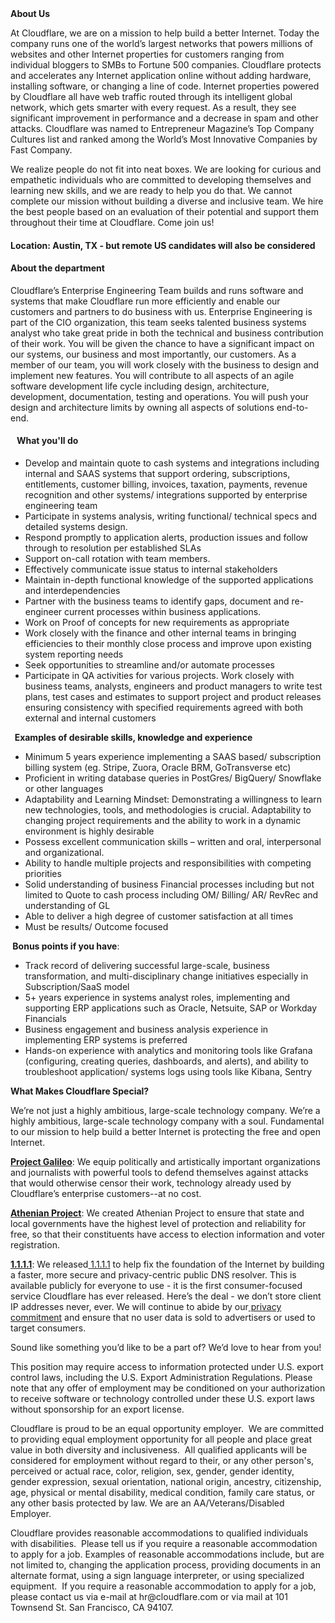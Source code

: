 <div class="content-intro">
	<div><strong>About Us</strong></div>
	<div>
		<p>At Cloudflare, we are on a mission to help build a better Internet. Today the company runs one of the world’s largest networks that powers millions of websites and other Internet properties for customers ranging from individual bloggers to SMBs to Fortune 500 companies. Cloudflare protects and accelerates any Internet application online without adding hardware, installing software, or changing a line of code. Internet properties powered by Cloudflare all have web traffic routed through its intelligent global network, which gets smarter with every request. As a result, they see significant improvement in performance and a decrease in spam and other attacks. Cloudflare was named to Entrepreneur Magazine’s Top Company Cultures list and ranked among the World’s Most Innovative Companies by Fast Company.&nbsp;</p>
		<p><span style="font-weight: 400;">We realize people do not fit into neat boxes. We are looking for curious and empathetic individuals who are committed to developing themselves and learning new skills, and we are ready to help you do that. We cannot complete our mission without building a diverse and inclusive team. We hire the best people based on an evaluation of their potential and support them throughout their time at Cloudflare. Come join us!&nbsp;</span></p>
	</div>
</div>
<h4>Location: Austin, TX - but remote US candidates will also be considered</h4>
<h4>About the department</h4>
<p>Cloudflare’s Enterprise Engineering Team builds and runs software and systems that make Cloudflare run more efficiently and enable our customers and partners to do business with us. Enterprise Engineering is part of the CIO organization, this team seeks talented business systems analyst who take great pride in both the technical and business contribution of their work. You will be given the chance to have a significant impact on our systems, our business and most importantly, our customers. As a member of our team, you will work closely with the business to design and implement new features. You will contribute to all aspects of an agile software development life cycle including design, architecture, development, documentation, testing and operations. You will push your design and architecture limits by owning all aspects of solutions end-to-end.&nbsp;</p>
<h4><strong>&nbsp;&nbsp;&nbsp;What you'll do</strong></h4>
<ul>
	<li>Develop and maintain quote to cash systems and integrations including internal and SAAS systems that support ordering, subscriptions, entitlements, customer billing, invoices, taxation, payments, revenue recognition and other systems/ integrations supported by enterprise engineering team</li>
	<li>Participate in systems analysis, writing functional/ technical specs and detailed systems design.</li>
	<li>Respond promptly to application alerts, production issues and follow through to resolution per established SLAs</li>
	<li>Support on-call rotation with team members.&nbsp;</li>
	<li>Effectively communicate issue status to internal stakeholders</li>
	<li>Maintain in-depth functional knowledge of the supported applications and interdependencies</li>
	<li>Partner with the business teams to identify gaps, document and re-engineer current processes within business applications.&nbsp;</li>
	<li>Work on Proof of concepts for new requirements as appropriate</li>
	<li>Work closely with the finance and other internal teams in bringing efficiencies to their monthly close process and improve upon existing system reporting needs</li>
	<li>Seek opportunities to streamline and/or automate processes</li>
	<li>Participate in QA activities for various projects. Work closely with business teams, analysts, engineers and product managers to write test plans, test cases and estimates to support project and product releases ensuring consistency with specified requirements agreed with both external and internal customers</li>
</ul>
<p><strong>&nbsp;&nbsp;Examples of desirable skills, knowledge and experience</strong></p>
<ul>
	<li>Minimum 5 years experience implementing a SAAS based/ subscription billing system (eg. Stripe, Zuora, Oracle BRM, GoTransverse etc)</li>
	<li>Proficient in writing database queries in PostGres/ BigQuery/ Snowflake or other languages</li>
	<li>Adaptability and Learning Mindset: Demonstrating a willingness to learn new technologies, tools, and methodologies is crucial. Adaptability to changing project requirements and the ability to work in a dynamic environment is highly desirable</li>
	<li>Possess excellent communication skills – written and oral, interpersonal and organizational.</li>
	<li>Ability to handle multiple projects and responsibilities with competing priorities</li>
	<li>Solid understanding of business Financial processes including but not limited to Quote to cash process including OM/ Billing/ AR/ RevRec and understanding of GL</li>
	<li>Able to deliver a high degree of customer satisfaction at all times</li>
	<li>Must be results/ Outcome focused</li>
</ul>
<p><strong>&nbsp;Bonus points if you have</strong>:</p>
<ul>
	<li>Track record of delivering successful large-scale, business transformation, and multi-disciplinary change initiatives especially in Subscription/SaaS model</li>
	<li>5+ years experience in systems analyst roles, implementing and supporting ERP applications such as Oracle, Netsuite, SAP or Workday Financials</li>
	<li>Business engagement and business analysis experience in implementing ERP systems is preferred</li>
	<li>Hands-on experience with analytics and monitoring tools like Grafana (configuring, creating queries, dashboards, and alerts), and ability to troubleshoot application/ systems logs using tools like Kibana, Sentry</li>
</ul>
<div class="content-conclusion">
	<p><strong>What Makes Cloudflare Special?</strong></p>
	<p><span style="font-weight: 400;">We’re not just a highly ambitious, large-scale technology company. We’re a highly ambitious, large-scale technology company with a soul. Fundamental to our mission to help build a better Internet is protecting the free and open Internet.</span></p>
	<p><a href="https://blog.cloudflare.com/protecting-free-expression-online/"><strong>Project Galileo</strong></a><span style="font-weight: 400;">: We equip politically and artistically important organizations and journalists with powerful tools to defend themselves against attacks that would otherwise censor their work, technology already used by Cloudflare’s enterprise customers--at no cost.</span></p>
	<p><strong><a href="https://www.cloudflare.com/athenian/">Athenian Project</a></strong><span style="font-weight: 400;">: We created Athenian Project to ensure that state and local governments have the highest level of protection and reliability for free, so that their constituents have access to election information and voter registration.</span></p>
	<p><a href="https://1.1.1.1/"><strong>1.1.1.1</strong></a><span style="font-weight: 400;">: We released</span><a href="https://1.1.1.1/"> <span style="font-weight: 400;">1.1.1.1</span></a><span style="font-weight: 400;"> to help fix the foundation of the Internet by building a faster, more secure and privacy-centric public DNS resolver. This is available publicly for everyone to use - it is the first consumer-focused service Cloudflare has ever released. Here’s the deal - we don’t store client IP addresses never, ever. We will continue to abide by our</span><a href="https://developers.cloudflare.com/1.1.1.1/privacy/public-dns-resolver"> privacy commitment</a><span style="font-weight: 400;"> and ensure that no user data is sold to advertisers or used to target consumers.</span></p>
	<p><span style="font-weight: 400;">Sound like something you’d like to be a part of? We’d love to hear from you!</span></p>
	<p><span style="font-weight: 400;">This position may require access to information protected under U.S. export control laws, including the U.S. Export Administration Regulations. Please note that any offer of employment may be conditioned on your authorization to receive software or technology controlled under these U.S. export laws without sponsorship for an export license.</span></p>
	<p><span style="font-weight: 400;">Cloudflare is proud to be an equal opportunity employer. &nbsp;We are committed to providing equal employment opportunity for all people and place great value in both diversity and inclusiveness. &nbsp;All qualified applicants will be considered for employment without regard to their, or any other person's, perceived or actual</span> <span style="font-weight: 400;">race, color, religion, sex, gender, gender identity, gender expression, sexual orientation, national origin, ancestry, citizenship, age, physical or mental disability, medical condition, family care status, or any other basis protected by law. </span><span style="font-weight: 400;">We are an AA/Veterans/Disabled Employer.</span></p>
	<p><span style="font-weight: 400;">Cloudflare provides reasonable accommodations to qualified individuals with disabilities. &nbsp;Please tell us if you require a reasonable accommodation to apply for a job. Examples of reasonable accommodations include, but are not limited to, changing the application process, providing documents in an alternate format, using a sign language interpreter, or using specialized equipment. &nbsp;If you require a reasonable accommodation to apply for a job, please contact us via e-mail at </span><span style="font-weight: 400;">hr@cloudflare.com</span><span style="font-weight: 400;"> or via mail at 101 Townsend St. San Francisco, CA 94107.</span></p>
</div>